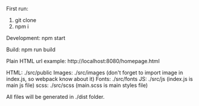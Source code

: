 First run:
1. git clone
2. npm i

Development:
npm start

Build:
npm run build

Plain HTML url example:
http://localhost:8080/homepage.html

HTML: ./src/public
Images: ./src/images (don't forget to import image in index.js, so webpack know about it)
Fonts: ./src/fonts
JS: ./src/js (index.js is main js file)
scss: ./src/scss (main.scss is main styles file)

All files will be generated in ./dist folder. 